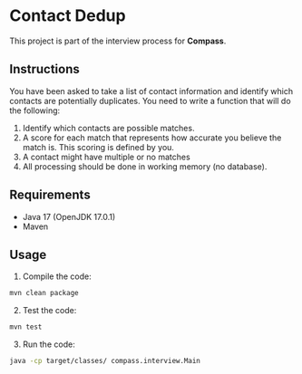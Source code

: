 # Contact Dedup

This project is part of the interview process for **Compass**.

## Instructions

You have been asked to take a list of contact information and identify which contacts are
potentially duplicates. You need to write a function that will do the following:

1. Identify which contacts are possible matches.
2. A score for each match that represents how accurate you believe the match is. This
   scoring is defined by you.
3. A contact might have multiple or no matches
4. All processing should be done in working memory (no database).

## Requirements

- Java 17 (OpenJDK 17.0.1)
- Maven

## Usage

1. Compile the code:

```bash
mvn clean package
```

2. Test the code:

```bash
mvn test
```

3. Run the code:

```bash
java -cp target/classes/ compass.interview.Main
```